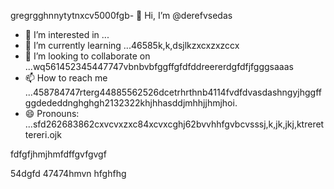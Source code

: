 gregrgghnnytytnxcv5000fgb- 👋 Hi, I’m @derefvsedas
- 👀 I’m interested in ...
- 🌱 I’m currently learning ...46585k,k,dsjlkzxcxzxzccx
- 💞️ I’m looking to collaborate on ...wq561452345447747vbnbvbfggffgfdfddreererdgfdfjfgggsaaas
- 📫 How to reach me ...458784747rterg44885562526dcetrhrthnb4114fvdfdvasdashngyjhggffggdededdnghghgh2132322khjhhasddjmhhjjhmjhoi.
- 😄 Pronouns: ...sfd262683862cxvcvxzxc84xcvxcghj62bvvhhfgvbcvsssj,k,jk,jkj,ktrerettereri.ojk
<!---uoui132qw4gjlkjilxbz45sdfxcv6xcvcfghhmjhgghghngbvdffddfggjk,,jkrthtfg
derefvsed/derefvsed is a ✨ special ✨ repository because its `README.md` (this fijmle) appears on your GitHub profile.dfhwerhytdasaaa5cvbvcbb2xcvjhm
You can click the Preview link to take a look at your changes.xcv2393354adsghnghn
--->fdfgfjhmjhmfdffgvfgvgf
54dgfd
47474hmvn
hfghfhg
